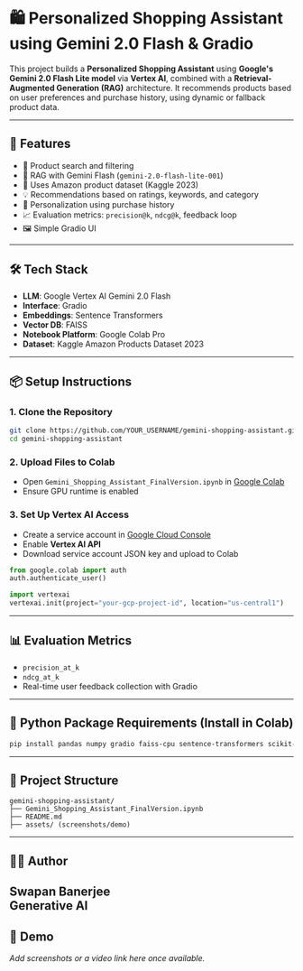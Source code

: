 # 🛍️ Personalized Shopping Assistant using Gemini 2.0 Flash & Gradio

This project builds a **Personalized Shopping Assistant** using **Google's Gemini 2.0 Flash Lite model** via **Vertex AI**, combined with a **Retrieval-Augmented Generation (RAG)** architecture. It recommends products based on user preferences and purchase history, using dynamic or fallback product data.

---

## 🚀 Features

- 🔎 Product search and filtering
- 🧠 RAG with Gemini Flash (`gemini-2.0-flash-lite-001`)
- 🧾 Uses Amazon product dataset (Kaggle 2023)
- 💡 Recommendations based on ratings, keywords, and category
- 🎯 Personalization using purchase history
- 📈 Evaluation metrics: `precision@k`, `ndcg@k`, feedback loop
- 🖼️ Simple Gradio UI

---

## 🛠️ Tech Stack

- **LLM**: Google Vertex AI Gemini 2.0 Flash
- **Interface**: Gradio
- **Embeddings**: Sentence Transformers
- **Vector DB**: FAISS
- **Notebook Platform**: Google Colab Pro
- **Dataset**: Kaggle Amazon Products Dataset 2023

---

## 📦 Setup Instructions

### 1. Clone the Repository

```bash
git clone https://github.com/YOUR_USERNAME/gemini-shopping-assistant.git
cd gemini-shopping-assistant
```

### 2. Upload Files to Colab

- Open `Gemini_Shopping_Assistant_FinalVersion.ipynb` in [Google Colab](https://colab.research.google.com/)
- Ensure GPU runtime is enabled

### 3. Set Up Vertex AI Access

- Create a service account in [Google Cloud Console](https://console.cloud.google.com/)
- Enable **Vertex AI API**
- Download service account JSON key and upload to Colab

```python
from google.colab import auth
auth.authenticate_user()

import vertexai
vertexai.init(project="your-gcp-project-id", location="us-central1")
```

---

## 📊 Evaluation Metrics

- `precision_at_k`
- `ndcg_at_k`
- Real-time user feedback collection with Gradio

---

## 📄 Python Package Requirements (Install in Colab)

```bash
pip install pandas numpy gradio faiss-cpu sentence-transformers scikit-learn google-cloud-aiplatform google-auth
```

---

## 📁 Project Structure

```
gemini-shopping-assistant/
├── Gemini_Shopping_Assistant_FinalVersion.ipynb
├── README.md
├── assets/ (screenshots/demo)
```

---

## 🧑‍💻 Author

**Swapan Banerjee**  
**Generative AI**
---

## 📸 Demo

_Add screenshots or a video link here once available._
